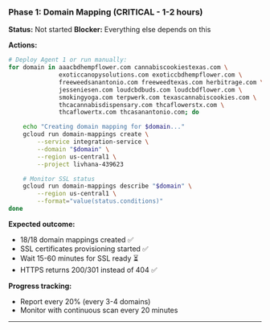 ### Phase 1: Domain Mapping (CRITICAL - 1-2 hours)

**Status:** Not started
**Blocker:** Everything else depends on this

**Actions:**
```bash
# Deploy Agent 1 or run manually:
for domain in aaacbdhempflower.com cannabiscookiestexas.com \
              exoticcanopysolutions.com exoticcbdhempflower.com \
              freeweedsanantonio.com freeweedtexas.com herbitrage.com \
              jesseniesen.com loudcbdbuds.com loudcbdflower.com \
              smokingyoga.com terpwerk.com texascannabiscookies.com \
              thcacannabisdispensary.com thcaflowerstx.com \
              thcaflowertx.com thcasanantonio.com; do

    echo "Creating domain mapping for $domain..."
    gcloud run domain-mappings create \
        --service integration-service \
        --domain "$domain" \
        --region us-central1 \
        --project livhana-439623

    # Monitor SSL status
    gcloud run domain-mappings describe "$domain" \
        --region us-central1 \
        --format="value(status.conditions)"
done
```

**Expected outcome:**
- 18/18 domain mappings created ✅
- SSL certificates provisioning started ✅
- Wait 15-60 minutes for SSL ready ⏳
- HTTPS returns 200/301 instead of 404 ✅

**Progress tracking:**
- Report every 20% (every 3-4 domains)
- Monitor with continuous scan every 20 minutes

---
